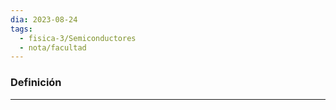 ```yaml
---
dia: 2023-08-24
tags:
  - fisica-3/Semiconductores
  - nota/facultad
---
```

### Definición
---
